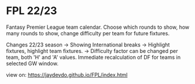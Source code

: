 # FPL 22/23

Fantasy Premier League team calendar.
Choose which rounds to show, how many rounds to show, change difficulty per team for future fixtures.

Changes 22/23 season
-> 	Showing International breaks
-> 	Highlight fixtures, highlight team fixtures.
-> 	Difficulty factor can be changed per team, both 'H' and 'A' values.
		Immediate recalculation of DF for teams in selected GW window.

view on: https://jaydevdo.github.io/FPL/index.html
